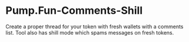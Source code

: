# Pump.Fun-Comments-Shill
Create a proper thread for your token with fresh wallets with a comments list.  Tool also has shill mode which spams messages on fresh tokens.
